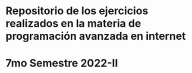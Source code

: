 # Repositorio de los ejercicios realizados en la materia de programación avanzada en internet 
# 7mo Semestre 2022-II
